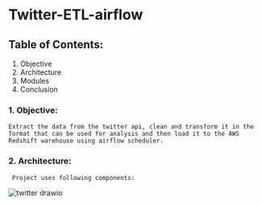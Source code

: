 # Twitter-ETL-airflow

## Table of Contents:
1. Objective
2. Architecture
3. Modules
4. Conclusion

### 1. Objective:
    Extract the data from the twitter api, clean and transform it in the format that can be used for analysis and then load it to the AWS Redshift warehouse using airflow scheduler.

### 2. Architecture:
     Project uses following components:
     
![twitter drawio](https://user-images.githubusercontent.com/16570874/148721784-850b7ab7-93e2-464f-aaa8-741561fb950a.png)
